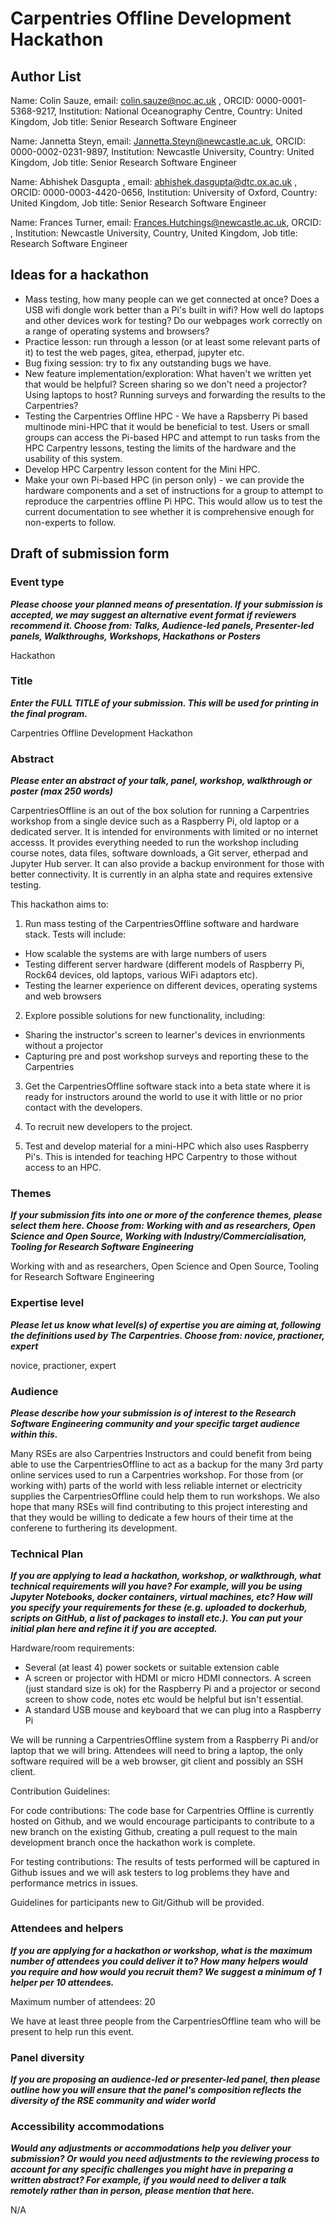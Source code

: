 # Carpentries Offline Development Hackathon

## Author List

Name: Colin Sauze, email: colin.sauze@noc.ac.uk , ORCID: 0000-0001-5368-9217, Institution: National Oceanography Centre, Country: United Kingdom, Job title: Senior Research Software Engineer

Name: Jannetta Steyn, email: Jannetta.Steyn@newcastle.ac.uk, ORCID: 0000-0002-0231-9897, Institution: Newcastle University, Country: United Kingdom, Job title: Senior Research Software Engineer

Name: Abhishek Dasgupta , email: abhishek.dasgupta@dtc.ox.ac.uk , ORCID: 0000-0003-4420-0656, Institution: University of Oxford, Country: United Kingdom, Job title: Senior Research Software Engineer

Name: Frances Turner, email: Frances.Hutchings@newcastle.ac.uk, ORCID: , Institution: Newcastle University, Country, United Kingdom, Job title: Research Software Engineer

## Ideas for a hackathon

* Mass testing, how many people can we get connected at once? Does a USB wifi dongle work better than a Pi's built in wifi? How well do laptops and other devices work for testing? Do our webpages work correctly on a range of operating systems and browsers?
* Practice lesson: run through a lesson (or at least some relevant parts of it) to test the web pages, gitea, etherpad, jupyter etc.
* Bug fixing session: try to fix any outstanding bugs we have.
* New feature implementation/exploration: What haven't we written yet that would be helpful? Screen sharing so we don't need a projector? Using laptops to host? Running surveys and forwarding the results to the Carpentries?
* Testing the Carpentries Offline HPC - We have a Rapsberry Pi based multinode mini-HPC that it would be beneficial to test. Users or small groups can access the Pi-based HPC and attempt to run tasks from the HPC Carpentry lessons, testing the limits of the hardware and the usability of this system.
* Develop HPC Carpentry lesson content for the Mini HPC. 
* Make your own Pi-based HPC (in person only) - we can provide the hardware components and a set of instructions for a group to attempt to reproduce the carpentries offline Pi HPC. This would allow us to test the current documentation to see whether it is comprehensive enough for non-experts to follow.

## Draft of submission form

### Event type

***Please choose your planned means of presentation.
If your submission is accepted, we may suggest an alternative event format if reviewers recommend it.
Choose from: Talks, Audience-led panels, Presenter-led panels, Walkthroughs, Workshops, Hackathons or Posters***

Hackathon

### Title

***Enter the FULL TITLE of your submission. This will be used for printing in the final program.***

Carpentries Offline Development Hackathon

### Abstract

***Please enter an abstract of your talk, panel, workshop, walkthrough or poster (max 250 words)***

CarpentriesOffline is an out of the box solution for running a Carpentries workshop from a single device such as a Raspberry Pi, old laptop or a dedicated server. It is intended for environments with limited or no internet accesss. It provides everything needed to run the workshop including course notes, data files, software downloads, a Git server, etherpad and Jupyter Hub server. It can also provide a backup environment for those with better connectivity. It is currently in an alpha state and requires extensive testing.

This hackathon aims to:

1. Run mass testing of the CarpentriesOffline software and hardware stack. Tests will include:

* How scalable the systems are with large numbers of users
* Testing different server hardware (different models of Raspberry Pi, Rock64 devices, old laptops, various WiFi adaptors etc).
* Testing the learner experience on different devices, operating systems and web browsers

2. Explore possible solutions for new functionality, including:

* Sharing the instructor's screen to learner's devices in envrionments without a projector
* Capturing pre and post workshop surveys and reporting these to the Carpentries

3. Get the CarpentriesOffline software stack into a beta state where it is ready for instructors around the world to use it with little or no prior contact with the developers.

4. To recruit new developers to the project.

5. Test and develop material for a mini-HPC which also uses Raspberry Pi's. This is intended for teaching HPC Carpentry to those without access to an HPC.

### Themes

***If your submission fits into one or more of the conference themes, please select them here. Choose from: Working with and as researchers, Open Science and Open Source, Working with Industry/Commercialisation, Tooling for Research Software Engineering***

Working with and as researchers, Open Science and Open Source, Tooling for Research Software Engineering

### Expertise level

***Please let us know what level(s) of expertise you are aiming at, following the definitions used by The Carpentries. Choose from: novice, practioner, expert***

novice, practioner, expert

### Audience

***Please describe how your submission is of interest to the Research Software Engineering community and your specific target audience within this.***

Many RSEs are also Carpentries Instructors and could benefit from being able to use the CarpentriesOffline to act as a backup for the many 3rd party online services used to run a Carpentries workshop. For those from (or working with) parts of the world with less reliable internet or electricity supplies the CarpentriesOffline could help them to run workshops. We also hope that many RSEs will find contributing to this project interesting and that they would be willing to dedicate a few hours of their time at the conferene to furthering its development.

### Technical Plan

***If you are applying to lead a hackathon, workshop, or walkthrough, what technical requirements will you have? For example, will you be using Jupyter Notebooks, docker containers, virtual machines, etc? How will you specify your requirements for these (e.g. uploaded to dockerhub, scripts on GitHub, a list of packages to install etc.). You can put your initial plan here and refine it if you are accepted.***

Hardware/room requirements:

* Several (at least 4) power sockets or suitable extension cable
* A screen or projector with HDMI or micro HDMI connectors. A screen (just standard size is ok) for the Raspberry Pi and a projector or second screen to show code, notes etc would be helpful but isn't essential.
* A standard USB mouse and keyboard that we can plug into a Raspberry Pi

We will be running a CarpentriesOffline system from a Raspberry Pi and/or laptop that we will bring. Attendees will need to bring a laptop, the only software required will be a web browser, git client and possibly an SSH client.

Contribution Guidelines:

For code contributions: The code base for Carpentries Offline is currently hosted on Github, and we would encourage participants to contribute to a new 
branch on the existing Github, creating a pull request to the main development branch once the hackathon work is complete. 

For testing contributions: The results of tests performed will be captured in Github issues and we will ask testers to log problems they have and performance metrics in issues.

Guidelines for participants new to Git/Github will be provided. 

### Attendees and helpers

***If you are applying for a hackathon or workshop, what is the maximum number of attendees you could deliver it to? How many helpers would you require and how would you recruit them? We suggest a minimum of 1 helper per 10 attendees.***

Maximum number of attendees: 20

We have at least three people from the CarpentriesOffline team who will be present to help run this event.

### Panel diversity

***If you are proposing an audience-led or presenter-led panel, then please outline how you will ensure that the panel's composition reflects the diversity of the RSE community and wider world***

### Accessibility accommodations

***Would any adjustments or accommodations help you deliver your submission? Or would you need adjustments to the reviewing process to account for any specific challenges you might have in preparing a written abstract? For example, if you would need to deliver a talk remotely rather than in person, please mention that here.***

N/A

